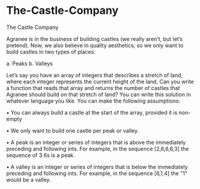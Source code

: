 # The-Castle-Company
The Castle Company

Agranee is in the business of building castles (we really aren’t, but let’s pretend). Now,
we also believe in quality aesthetics, so we only want to build castles in two types of
places:

a. Peaks b. Valleys

Let’s say you have an array of integers that describes a stretch of land, where each
integer represents the current height of the land. Can you write a function that reads
that array and returns the number of castles that Agranee should build on that stretch of
land? You can write this solution in whatever language you like.
You can make the following assumptions:

• You can always build a castle at the start of the array, provided it is non-empty

• We only want to build one castle per peak or valley.

• A peak is an integer or series of integers that is above the immediately preceding
and following
ints. For example, in the sequence [2,6,6,6,3] the sequence of 3 6s is a peak.

• A valley is an integer or series of integers that is below the immediately
preceding and following ints. For example, in the sequence [6,1,4] the "1" would
be a valley.
